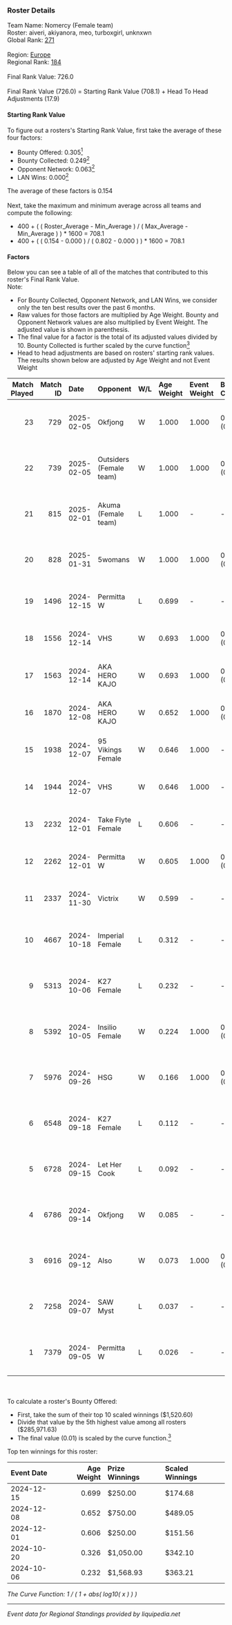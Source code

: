 ### Roster Details<br />
Team Name: Nomercy (Female team)<br />
Roster: aiveri, akiyanora, meo, turboxgirl, unknxwn<br />
Global Rank: [271](../../standings_global_2025_02_28.md)<br />
<br />
Region: [Europe]( ../../standings_europe_2025_02_28.md)<br />
Regional Rank: [184]( ../../standings_europe_2025_02_28.md)<br />
<br />
Final Rank Value:  726.0<br />
<br />
Final Rank Value (726.0) = Starting Rank Value (708.1) + Head To Head Adjustments (17.9)<br />

#### Starting Rank Value<br />
To figure out a rosters's Starting Rank Value, first take the average of these four factors:<br />
- Bounty Offered: 0.305[<sup>1</sup>](#table2)
- Bounty Collected: 0.249[<sup>2</sup>](#table1)
- Opponent Network: 0.063[<sup>2</sup>](#table1)
- LAN Wins: 0.000[<sup>2</sup>](#table1)

The average of these factors is 0.154<br />
<br />
Next, take the maximum and minimum average across all teams and compute the following:<br />
- 400 + ( ( Roster_Average - Min_Average ) / ( Max_Average - Min_Average ) ) * 1600 = 708.1
- 400 + ( ( 0.154 - 0.000 ) / ( 0.802 - 0.000 ) ) * 1600 = 708.1


#### Factors<br />
Below you can see a table of all of the matches that contributed to this roster's Final Rank Value.<br />
Note:<br />

- For Bounty Collected, Opponent Network, and LAN Wins, we consider only the ten best results over the past 6 months.
- Raw values for those factors are multiplied by Age Weight. Bounty and Opponent Network values are also multiplied by Event Weight. The adjusted value is shown in parenthesis.
- The final value for a factor is the total of its adjusted values divided by 10. Bounty Collected is further scaled by the curve function[<sup>3</sup>](#curveFunction)
- Head to head adjustments are based on rosters' starting rank values. The results shown below are adjusted by Age Weight and not Event Weight
<span id="table1"></span><br />


| Match Played | Match ID | Date       | Opponent                | W/L | Age Weight | Event Weight | Bounty Collected | Opponent Network | LAN Wins  | H2H Adj. | Roster                                      |
| -: | -: | :- | :- | :- | :- | :- | :- | :- | :- | -: | :- |
|           23 |      729 | 2025-02-05 | Okfjong                 | W   | 1.000      | 1.000        | 0.000 (0.000)    | 0.050 (0.050)    | 0 (0.000) |     4.74 | aiveri, akiyanora, meo, turboxgirl, unknxwn |
|           22 |      739 | 2025-02-05 | Outsiders (Female team) | W   | 1.000      | 1.000        | 0.000 (0.000)    | -                | 0 (0.000) |     4.16 | aiveri, akiyanora, meo, turboxgirl, unknxwn |
|           21 |      815 | 2025-02-01 | Akuma (Female team)     | L   | 1.000      | -            | -                | -                | -         |   -22.91 | aiveri, akiyanora, meo, turboxgirl, unknxwn |
|           20 |      828 | 2025-01-31 | 5womans                 | W   | 1.000      | 1.000        | 0.001 (0.001)    | 0.078 (0.078)    | 0 (0.000) |     7.42 | aiveri, akiyanora, meo, turboxgirl, unknxwn |
|           19 |     1496 | 2024-12-15 | Permitta W              | L   | 0.699      | -            | -                | -                | -         |   -12.88 | akiyanora, ayaka, Ellie, meo, unknxwn       |
|           18 |     1556 | 2024-12-14 | VHS                     | W   | 0.693      | 1.000        | 0.000 (0.000)    | 0.034 (0.024)    | 0 (0.000) |     5.34 | akiyanora, ayaka, Ellie, meo, unknxwn       |
|           17 |     1563 | 2024-12-14 | AKA HERO KAJO           | W   | 0.693      | 1.000        | 0.005 (0.003)    | 0.219 (0.152)    | 0 (0.000) |    12.79 | akiyanora, ayaka, Ellie, meo, unknxwn       |
|           16 |     1870 | 2024-12-08 | AKA HERO KAJO           | W   | 0.652      | 1.000        | 0.005 (0.003)    | 0.219 (0.143)    | 0 (0.000) |    12.75 | akiyanora, ayaka, Ellie, meo, unknxwn       |
|           15 |     1938 | 2024-12-07 | 95 Vikings Female       | W   | 0.646      | 1.000        | -                | 0.032 (0.021)    | 0 (0.000) |     3.14 | akiyanora, ayaka, Ellie, meo, unknxwn       |
|           14 |     1944 | 2024-12-07 | VHS                     | W   | 0.646      | 1.000        | -                | 0.039 (0.025)    | 0 (0.000) |     3.04 | akiyanora, ayaka, Ellie, meo, unknxwn       |
|           13 |     2232 | 2024-12-01 | Take Flyte Female       | L   | 0.606      | -            | -                | -                | -         |    -8.22 | akiyanora, ayaka, Ellie, meo, unknxwn       |
|           12 |     2262 | 2024-12-01 | Permitta W              | W   | 0.605      | 1.000        | 0.003 (0.002)    | 0.185 (0.112)    | 0 (0.000) |     8.33 | akiyanora, ayaka, Ellie, meo, unknxwn       |
|           11 |     2337 | 2024-11-30 | Victrix                 | W   | 0.599      | -            | -                | -                | 0 (0.000) |     2.87 | akiyanora, ayaka, Ellie, meo, unknxwn       |
|           10 |     4667 | 2024-10-18 | Imperial Female         | L   | 0.312      | -            | -                | -                | -         |    -0.80 | akiyanora, amore, meo, Miley, unknxwn       |
|            9 |     5313 | 2024-10-06 | K27 Female              | L   | 0.232      | -            | -                | -                | -         |    -3.39 | akiyanora, amore, meo, unknxwn, Yokusha     |
|            8 |     5392 | 2024-10-05 | Insilio Female          | W   | 0.224      | 1.000        | 0.000 (0.000)    | -                | -         |     2.46 | akiyanora, amore, meo, unknxwn, Yokusha     |
|            7 |     5976 | 2024-09-26 | HSG                     | W   | 0.166      | 1.000        | 0.002 (0.000)    | 0.053 (0.009)    | -         |     2.29 | akiyanora, amore, meo, Miley, unknxwn       |
|            6 |     6548 | 2024-09-18 | K27 Female              | L   | 0.112      | -            | -                | -                | -         |    -1.64 | akiyanora, amore, meo, Miley, unknxwn       |
|            5 |     6728 | 2024-09-15 | Let Her Cook            | L   | 0.092      | -            | -                | -                | -         |    -1.64 | akiyanora, ayaka, meo, Miley, unknxwn       |
|            4 |     6786 | 2024-09-14 | Okfjong                 | W   | 0.085      | -            | -                | -                | -         |     0.41 | akiyanora, ayaka, meo, Miley, unknxwn       |
|            3 |     6916 | 2024-09-12 | Also                    | W   | 0.073      | 1.000        | 0.003 (0.000)    | 0.211 (0.015)    | -         |     0.99 | akiyanora, amore, meo, unknxwn, Yokusha     |
|            2 |     7258 | 2024-09-07 | SAW Myst                | L   | 0.037      | -            | -                | -                | -         |    -0.91 | akiyanora, amore, ayaka, meo, unknxwn       |
|            1 |     7379 | 2024-09-05 | Permitta W              | L   | 0.026      | -            | -                | -                | -         |    -0.43 | akiyanora, amore, meo, Miley, unknxwn       |

<br />
<span id="table2"></span><br />
To calculate a roster's Bounty Offered:<br />

- First, take the sum of their top 10 scaled winnings ($1,520.60)
- Divide that value by the 5th highest value among all rosters ($285,971.63)
- The final value (0.01) is scaled by the curve function.[<sup>3</sup>](#curveFunction)

Top ten winnings for this roster:<br />

| Event Date | Age Weight | Prize Winnings | Scaled Winnings |
| :- | -: | :- | :- |
| 2024-12-15 |      0.699 | $250.00        | $174.68         |
| 2024-12-08 |      0.652 | $750.00        | $489.05         |
| 2024-12-01 |      0.606 | $250.00        | $151.56         |
| 2024-10-20 |      0.326 | $1,050.00      | $342.10         |
| 2024-10-06 |      0.232 | $1,568.93      | $363.21         |


<span id="curveFunction"></span>_The Curve Function: 1 / ( 1 + abs( log10( x ) ) )_<br />

---
_Event data for Regional Standings provided by liquipedia.net_<br />
